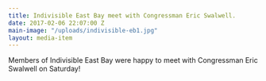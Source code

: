 ```yaml
---
title: Indivisible East Bay meet with Congressman Eric Swalwell.
date: 2017-02-06 22:07:00 Z
main-image: "/uploads/indivisible-eb1.jpg"
layout: media-item
---
```


Members of Indivisible East Bay were happy to meet with Congressman Eric Swalwell on Saturday!
